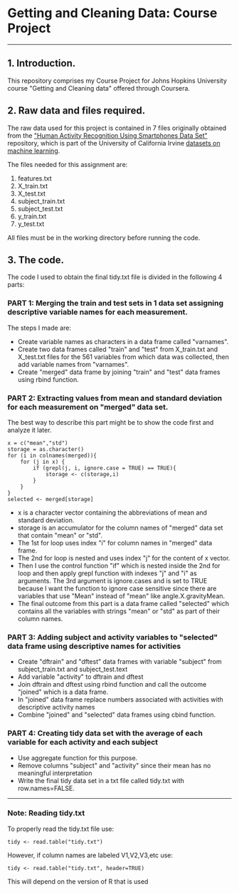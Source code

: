 # Getting and Cleaning Data: Course Project #

----------

## 1. Introduction. ##

This repository comprises my Course Project for Johns Hopkins University course "Getting and Cleaning data" offered through Coursera.

## 2. Raw data and files required. ##

The raw data used for this project is contained in 7 files originally obtained from the ["Human Activity Recognition Using Smartphones Data Set"](http://archive.ics.uci.edu/ml/datasets/Human+Activity+Recognition+Using+Smartphones) repository, which is part of the University of California Irvine [datasets on machine learning](http://archive.ics.uci.edu/ml/datasets.html?format=&task=&att=&area=&numAtt=&numIns=&type=&sort=nameUp&view=list).

The files needed for this assignment are: 

1. features.txt
1. X_train.txt
1. X_test.txt 
1. subject_train.txt
1. subject_test.txt
1. y_train.txt
1. y_test.txt

All files must be in the working directory before running the code.

## 3. The code. ##

The code I used to obtain the final tidy.txt file is divided in the following 4 parts:

### PART 1: Merging the train and test sets in 1 data set assigning descriptive variable names for each measurement. ###

The steps I made are:

- Create variable names as characters in a data frame called "varnames".
- Create two data frames called "train" and "test" from X_train.txt and X_test.txt files for the 561 variables from which data was collected, then add  variable names from "varnames".
- Create "merged" data frame by joining "train" and "test" data frames using rbind function.
 
### PART 2: Extracting values from mean and standard deviation for each measurement on "merged" data set.  ###

The best way to describe this part might be to show the code first and analyze it later.  

    x = c("mean","std")
    storage = as.character()
    for (i in colnames(merged)){
      	for (j in x) {
    		if (grepl(j, i, ignore.case = TRUE) == TRUE){
      			storage <- c(storage,i)
    		}
      	}
    }
    selected <- merged[storage]

- x is a character vector containing the abbreviations of mean and standard deviation.
- storage is an accumulator for the column names of "merged" data set that contain "mean" or "std".
- The 1st for loop uses index "i" for column names in "merged" data frame.
- The 2nd for loop is nested and uses index "j" for the content of x vector.
- Then I use the control function "if" which is nested inside the 2nd for loop and then apply grepl function with indexes "j" and "i" as arguments. The  3rd argument is ignore.cases and is set to TRUE because I want the function to ignore case sensitive since there are variables that use "Mean" instead of "mean" like angle.X.gravityMean.
- The final outcome from this part is a data frame called "selected" which contains all the variables with strings "mean" or "std" as part of their column names.

### PART 3: Adding subject and activity variables to "selected" data frame using descriptive names for activities ###

- Create "dftrain" and "dftest" data frames with variable "subject" from subject_train.txt and subject_test.text
- Add variable "activity" to dftrain and dftest
- Join dftrain and dftest using rbind function and call the outcome "joined" which is a data frame.
- In "joined" data frame replace numbers associated with activities with descriptive activity names
- Combine "joined" and "selected" data frames using cbind function.

### PART 4: Creating tidy data set with the average of each variable for each activity and each subject ###

- Use aggregate function for this purpose.
- Remove columns "subject" and "activity" since their mean has no meaningful interpretation
- Write the final tidy data set in a txt file called tidy.txt with row.names=FALSE.


----------

### Note: Reading tidy.txt ###
To properly read the tidy.txt file use:

    tidy <- read.table("tidy.txt")

However, if column names are labeled V1,V2,V3,etc use:

    tidy <- read.table("tidy.txt", header=TRUE)

This will depend on the version of R that is used